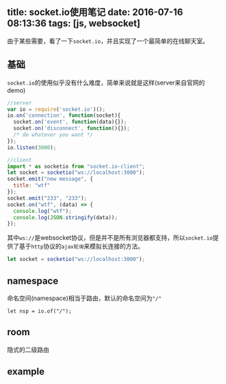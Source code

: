 title: socket.io使用笔记
date: 2016-07-16 08:13:36
tags: [js, websocket]
---
由于某些需要，看了一下`socket.io`，并且实现了一个最简单的在线聊天室。<!--more-->

## 基础
`socket.io`的使用似乎没有什么难度，简单来说就是这样(server来自官网的demo)
```js
//server
var io = require('socket.io')();
io.on('connection', function(socket){
  socket.on('event', function(data){});
  socket.on('disconnect', function(){});
  /* do whatever you want */
});
io.listen(3000);

//client
import * as socketio from "socket.io-client";
let socket = socketio("ws://localhost:3000");
socket.emit("new message", {
  title: "wtf"
});
socket.emit("233", "233");
socket.on("wtf", (data) => {
  console.log("wtf");
  console.log(JSON.stringify(data));
});
```
其中`ws://`是websocket协议，但是并不是所有浏览器都支持，所以`socket.io`提供了基于`http`协议的`ajax轮询`来模拟长连接的方法。
```js
let socket = socketio("ws://localhost:3000");
```

## namespace
命名空间(namespace)相当于路由，默认的命名空间为`"/"`
```
let nsp = io.of("/");
```
## room
隐式的二级路由

## example